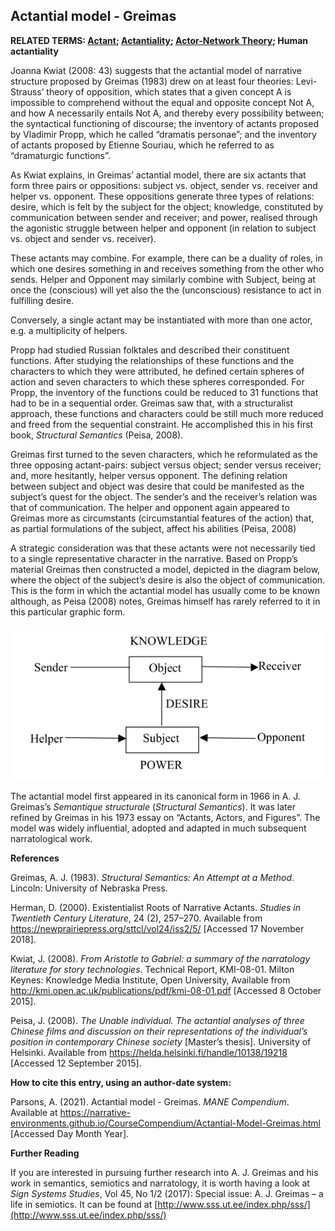 ## Actantial model - Greimas

**RELATED TERMS: [Actant](https://github.com/narrative-environments/CourseCompendium/blob/main/Actant.md); [Actantiality](https://github.com/narrative-environments/CourseCompendium/blob/main/Actantiality.md); [Actor-Network Theory](https://narrative-environments.github.io/CourseCompendium/Actor-Network-Theory.html); Human actantiality**

Joanna Kwiat (2008: 43) suggests that the actantial model of narrative structure proposed by Greimas (1983) drew on at least four theories: Levi-Strauss’ theory of opposition, which states that a given concept A is impossible to comprehend without the equal and opposite concept Not A, and how A necessarily entails Not A, and thereby every possibility between; the syntactical functioning of discourse; the inventory of actants proposed by Vladimir Propp, which he called “dramatis personae”; and the inventory of actants proposed by Etienne Souriau, which he referred to as “dramaturgic functions”.

As Kwiat explains, in Greimas’ actantial model, there are six actants that form three pairs or oppositions: subject vs. object, sender vs. receiver and helper vs. opponent. These oppositions generate three types of relations: desire, which is felt by the subject for the object; knowledge, constituted by communication between sender and receiver; and power, realised through the agonistic struggle between helper and opponent (in relation to subject vs. object and sender vs. receiver).

These actants may combine. For example, there can be a duality of roles, in which one desires something in and receives something from the other who sends. Helper and Opponent may similarly combine with Subject, being at once the (conscious) will yet also the the (unconscious) resistance to act in fulfilling desire.

Conversely, a single actant may be instantiated with more than one actor, e.g. a multiplicity of helpers.

Propp had studied Russian folktales and described their constituent functions. After studying the relationships of these functions and the characters to which they were attributed, he defined certain spheres of action and seven characters to which these spheres corresponded. For Propp, the inventory of the functions could be reduced to 31 functions that had to be in a sequential order. <span class="Apple-converted-space"></span> Greimas saw that, with a structuralist approach, these functions and characters could be still much more reduced and freed from the sequential constraint. He accomplished this in his first book, _Structural Semantics_ (Peisa, 2008).

Greimas first turned to the seven characters, which he reformulated as the three opposing actant-pairs: subject versus object; sender versus receiver; and, more hesitantly, helper versus opponent. The defining relation between subject and object was desire that could be manifested as the subject’s quest for the object. The sender’s and the receiver’s relation was that of communication. The helper and opponent again appeared to Greimas more as circumstants (circumstantial features of the action) that, as partial formulations of the subject, affect his abilities (Peisa, 2008)

A strategic consideration was that these actants were not necessarily tied to a single representative character in the narrative. Based on Propp’s material Greimas then constructed a model, depicted in the diagram below, where the object of the subject’s desire is also the object of communication. This is the form in which the actantial model has usually come to be known although, as Peisa (2008) notes, Greimas himself has rarely referred to it in this particular graphic form.

![Semiotic square](actantial-model-greimas-diagram.png)

The actantial model first appeared in its canonical form in 1966 in A. J. Greimas’s _Semantique structurale_ (_Structural Semantics_). It was later refined by Greimas in his 1973 essay on “Actants, Actors, and Figures”. The model was widely influential, adopted and adapted in much subsequent narratological work.

**References**

Greimas, A. J. (1983). _Structural Semantics: An Attempt at a Method_. Lincoln: University of Nebraska Press.

Herman, D. (2000). Existentialist Roots of Narrative Actants. _Studies in Twentieth Century Literature_, 24 (2), 257–270\. Available from https://newprairiepress.org/sttcl/vol24/iss2/5/ [Accessed 17 November 2018].

Kwiat, J. (2008). _From Aristotle to Gabriel: a summary of the narratology literature for story technologies_. Technical Report, KMI-08-01\. Milton Keynes: Knowledge Media Institute, Open University, Available from http://kmi.open.ac.uk/publications/pdf/kmi-08-01.pdf [Accessed 8 October 2015].

Peisa, J. (2008). _The Unable individual. The actantial analyses of three Chinese films and discussion on their representations of the individual’s position in contemporary Chinese society_ [Master’s thesis]. University of Helsinki. Available from https://helda.helsinki.fi/handle/10138/19218 [Accessed 12 September 2015].

**How to cite this entry, using an author-date system:**

Parsons, A. (2021). Actantial model - Greimas. _MANE Compendium_. Available at https://narrative-environments.github.io/CourseCompendium/Actantial-Model-Greimas.html [Accessed Day Month Year].

**Further Reading**

If you are interested in pursuing further research into A. J. Greimas and his work in semantics, semiotics and narratology, it is worth having a look at _Sign Systems Studies_, Vol 45, No 1/2 (2017): Special issue: A. J. Greimas – a life in semiotics. It can be found at [http://www.sss.ut.ee/index.php/sss/](http://www.sss.ut.ee/index.php/sss/)
